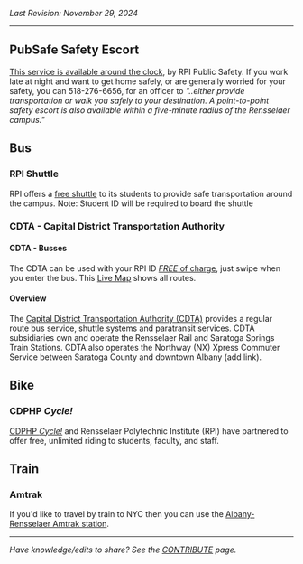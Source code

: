 _Last Revision: November 29, 2024_

---

## PubSafe Safety Escort
[This service is available around the clock](https://publicsafety.rpi.edu/personal-safety/transportation), by RPI Public Safety. If you work late at night and want to get home safely, or are generally worried for your safety, you can 518-276-6656, for an officer to _"..either provide transportation or walk you safely to your destination. A point-to-point safety escort is also available within a five-minute radius of the Rensselaer campus."_

## Bus
### RPI Shuttle
RPI offers a [free shuttle](https://info.rpi.edu/rensselaer-shuttle) to its students to provide safe transportation around the campus. Note: Student ID will be required to board the shuttle
### CDTA - Capital District Transportation Authority

#### CDTA - Busses
The CDTA can be used with your RPI ID [_FREE_ of charge](https://info.rpi.edu/parking-and-transportation/cdta-bus-service/), just swipe when you enter the bus. 
This [Live Map](https://www.cdta.org/service-map/) shows all routes.
#### Overview
The [Capital District Transportation Authority (CDTA)](https://www.cdta.org/routes) provides a regular route bus service, shuttle systems and paratransit services. CDTA subsidiaries own and operate the Rensselaer Rail and Saratoga Springs Train Stations. CDTA also operates the Northway (NX) Xpress Commuter Service between Saratoga County and downtown Albany (add link).

## Bike

### CDPHP _Cycle!_
[CDPHP _Cycle!_](https://info.rpi.edu/dean-students/09/19/2018/cdphp-cycle-comes-rensselaer) and Rensselaer Polytechnic Institute (RPI) have partnered to offer free, unlimited riding to students, faculty, and staff.

## Train
### Amtrak
If you'd like to travel by train to NYC then you can use the [Albany-Rensselaer Amtrak station](https://www.amtrak.com/stations/alb).


---
_Have knowledge/edits to share? See the [CONTRIBUTE](../../CONTRIBUTE.md) page._